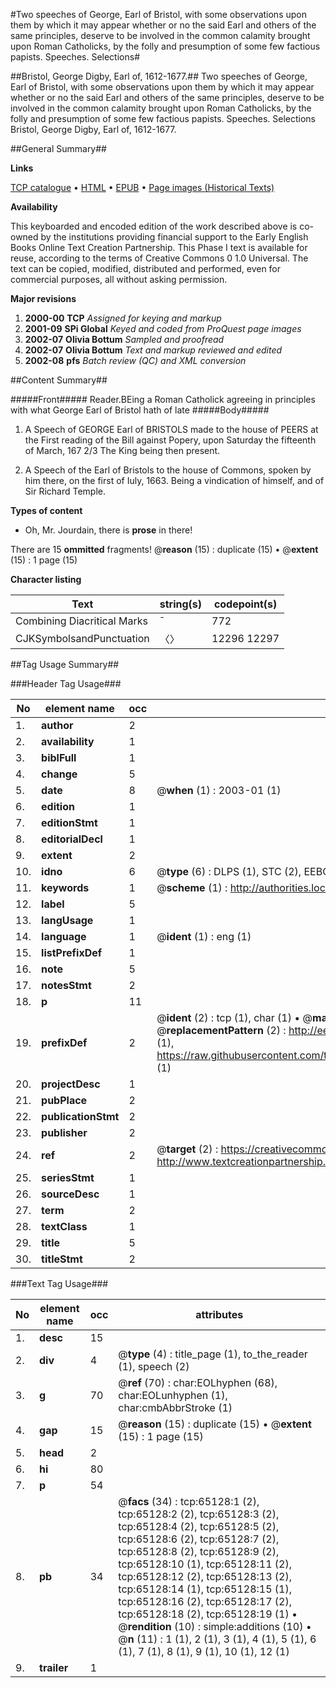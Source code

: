 #Two speeches of George, Earl of Bristol, with some observations upon them by which it may appear whether or no the said Earl and others of the same principles, deserve to be involved in the common calamity brought upon Roman Catholicks, by the folly and presumption of some few factious papists. Speeches. Selections#

##Bristol, George Digby, Earl of, 1612-1677.##
Two speeches of George, Earl of Bristol, with some observations upon them by which it may appear whether or no the said Earl and others of the same principles, deserve to be involved in the common calamity brought upon Roman Catholicks, by the folly and presumption of some few factious papists.
Speeches. Selections
Bristol, George Digby, Earl of, 1612-1677.

##General Summary##

**Links**

[TCP catalogue](http://www.ota.ox.ac.uk/tcp/)  • 
[HTML](http://tei.it.ox.ac.uk/tcp/Texts-HTML/free/A29/A29572.html)  • 
[EPUB](http://tei.it.ox.ac.uk/tcp/Texts-EPUB/free/A29/A29572.epub) • 
[Page images (Historical Texts)](https://data.historicaltexts.jisc.ac.uk/view?pubId=eebo-12645655e&pageId=eebo-12645655e-65128-1)

**Availability**

This keyboarded and encoded edition of the
	       work described above is co-owned by the institutions
	       providing financial support to the Early English Books
	       Online Text Creation Partnership. This Phase I text is
	       available for reuse, according to the terms of Creative
	       Commons 0 1.0 Universal. The text can be copied,
	       modified, distributed and performed, even for
	       commercial purposes, all without asking permission.

**Major revisions**

1. __2000-00__ __TCP__ *Assigned for keying and markup*
1. __2001-09__ __SPi Global__ *Keyed and coded from ProQuest page images*
1. __2002-07__ __Olivia Bottum__ *Sampled and proofread*
1. __2002-07__ __Olivia Bottum__ *Text and markup reviewed and edited*
1. __2002-08__ __pfs__ *Batch review (QC) and XML conversion*

##Content Summary##

#####Front#####
Reader.BEing a Roman Catholick agreeing in principles with what George Earl of Bristol hath of late 
#####Body#####

1. A Speech of GEORGE Earl of BRISTOLS made to the house of PEERS at the First reading of the Bill against Popery, upon Saturday the fifteenth of March, 167 2/3 The King being then present.

1. A Speech of the Earl of Bristols to the house of Commons, spoken by him there, on the first of Iuly, 1663. Being a vindication of himself, and of Sir Richard Temple.

**Types of content**

  * Oh, Mr. Jourdain, there is **prose** in there!

There are 15 **ommitted** fragments! 
 @__reason__ (15) : duplicate (15)  •  @__extent__ (15) : 1 page (15)

**Character listing**


|Text|string(s)|codepoint(s)|
|---|---|---|
|Combining             Diacritical Marks|̄|772|
|CJKSymbolsandPunctuation|〈〉|12296 12297|

##Tag Usage Summary##

###Header Tag Usage###

|No|element name|occ|attributes|
|---|---|---|---|
|1.|__author__|2||
|2.|__availability__|1||
|3.|__biblFull__|1||
|4.|__change__|5||
|5.|__date__|8| @__when__ (1) : 2003-01 (1)|
|6.|__edition__|1||
|7.|__editionStmt__|1||
|8.|__editorialDecl__|1||
|9.|__extent__|2||
|10.|__idno__|6| @__type__ (6) : DLPS (1), STC (2), EEBO-CITATION (1), OCLC (1), VID (1)|
|11.|__keywords__|1| @__scheme__ (1) : http://authorities.loc.gov/ (1)|
|12.|__label__|5||
|13.|__langUsage__|1||
|14.|__language__|1| @__ident__ (1) : eng (1)|
|15.|__listPrefixDef__|1||
|16.|__note__|5||
|17.|__notesStmt__|2||
|18.|__p__|11||
|19.|__prefixDef__|2| @__ident__ (2) : tcp (1), char (1)  •  @__matchPattern__ (2) : ([0-9\-]+):([0-9IVX]+) (1), (.+) (1)  •  @__replacementPattern__ (2) : http://eebo.chadwyck.com/downloadtiff?vid=$1&page=$2 (1), https://raw.githubusercontent.com/textcreationpartnership/Texts/master/tcpchars.xml#$1 (1)|
|20.|__projectDesc__|1||
|21.|__pubPlace__|2||
|22.|__publicationStmt__|2||
|23.|__publisher__|2||
|24.|__ref__|2| @__target__ (2) : https://creativecommons.org/publicdomain/zero/1.0/ (1), http://www.textcreationpartnership.org/docs/. (1)|
|25.|__seriesStmt__|1||
|26.|__sourceDesc__|1||
|27.|__term__|2||
|28.|__textClass__|1||
|29.|__title__|5||
|30.|__titleStmt__|2||


###Text Tag Usage###

|No|element name|occ|attributes|
|---|---|---|---|
|1.|__desc__|15||
|2.|__div__|4| @__type__ (4) : title_page (1), to_the_reader (1), speech (2)|
|3.|__g__|70| @__ref__ (70) : char:EOLhyphen (68), char:EOLunhyphen (1), char:cmbAbbrStroke (1)|
|4.|__gap__|15| @__reason__ (15) : duplicate (15)  •  @__extent__ (15) : 1 page (15)|
|5.|__head__|2||
|6.|__hi__|80||
|7.|__p__|54||
|8.|__pb__|34| @__facs__ (34) : tcp:65128:1 (2), tcp:65128:2 (2), tcp:65128:3 (2), tcp:65128:4 (2), tcp:65128:5 (2), tcp:65128:6 (2), tcp:65128:7 (2), tcp:65128:8 (2), tcp:65128:9 (2), tcp:65128:10 (1), tcp:65128:11 (2), tcp:65128:12 (2), tcp:65128:13 (2), tcp:65128:14 (1), tcp:65128:15 (1), tcp:65128:16 (2), tcp:65128:17 (2), tcp:65128:18 (2), tcp:65128:19 (1)  •  @__rendition__ (10) : simple:additions (10)  •  @__n__ (11) : 1 (1), 2 (1), 3 (1), 4 (1), 5 (1), 6 (1), 7 (1), 8 (1), 9 (1), 10 (1), 12 (1)|
|9.|__trailer__|1||
